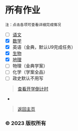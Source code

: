 # 所有作业

    注：点击各项可查看详细完成情况

- [ ] [语文](https://zhs141.github.io/homework/eight_han/yvwen.html)
- [x] [数学](https://zhs141.github.io/homework/eight_han/shuxue.html)
- [x] 英语（金典，默认U9完成任务）
- [x] [生物](https://zhs141.github.io/homework/eight_han/shengwu.html)
- [x] [地理](https://zhs141.github.io/homework/eight_han/dili.html)
- [ ] 物理（金典学案）
- [ ] 化学（学案全品）
- [ ] 政史默认不用写

>[查看开学倒计时](https://zhs141.github.io/homework/eight_han/time.html)
-
>[返回主页](https://zhs141.github.io/homework)

### © 2023 版权所有
